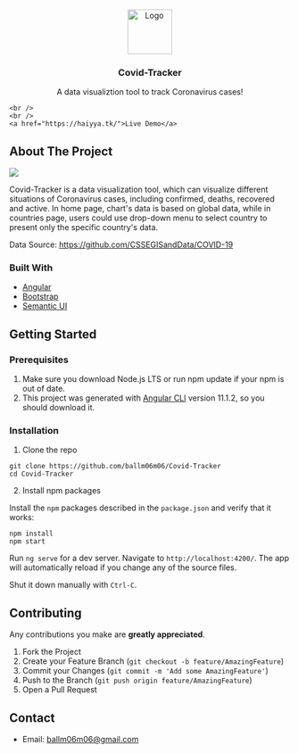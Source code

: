 <!-- PROJECT LOGO -->
<br />
<p align="center">
  <a href="https://github.com/ballm06m06/Covid-Tracker">
    <img src="https://i.imgur.com/VuaWPna.png" alt="Logo" width="80" height="80">
  </a>

  <h3 align="center">Covid-Tracker</h3>

  <p align="center">
    A data visualiztion tool to track Coronavirus cases!
    
    <br />
    <br />
    <a href="https://haiyya.tk/">Live Demo</a>
  </p>
</p>

<!-- ABOUT THE PROJECT -->
## About The Project

![](https://i.imgur.com/qIclh2e.png)

Covid-Tracker is a data visualization tool, which can visualize different situations of Coronavirus cases, including confirmed, deaths, recovered and active. In home page, chart's data is based on global data, while in countries page, users could use drop-down menu to select country to present only the specific country's data. 

Data Source: https://github.com/CSSEGISandData/COVID-19

### Built With

* [Angular](https://angular.io/)
* [Bootstrap](https://getbootstrap.com)
* [Semantic UI](https://semantic-ui.com/)



<!-- GETTING STARTED -->
## Getting Started

### Prerequisites

1. Make sure you download Node.js LTS or run npm update if your npm is out of date.
2. This project was generated with [Angular CLI](https://github.com/angular/angular-cli) version 11.1.2, so you should download it.

### Installation

1. Clone the repo

```shell
git clone https://github.com/ballm06m06/Covid-Tracker
cd Covid-Tracker
```

2. Install npm packages

Install the `npm` packages described in the `package.json` and verify that it works:

```shell
npm install
npm start
```

Run `ng serve` for a dev server. Navigate to `http://localhost:4200/`. The app will automatically reload if you change any of the source files.

Shut it down manually with `Ctrl-C`.


<!-- CONTRIBUTING -->
## Contributing

Any contributions you make are **greatly appreciated**.

1. Fork the Project
2. Create your Feature Branch (`git checkout -b feature/AmazingFeature`)
3. Commit your Changes (`git commit -m 'Add some AmazingFeature'`)
4. Push to the Branch (`git push origin feature/AmazingFeature`)
5. Open a Pull Request

<!-- CONTACT -->
## Contact
* Email: ballm06m06@gmail.com
